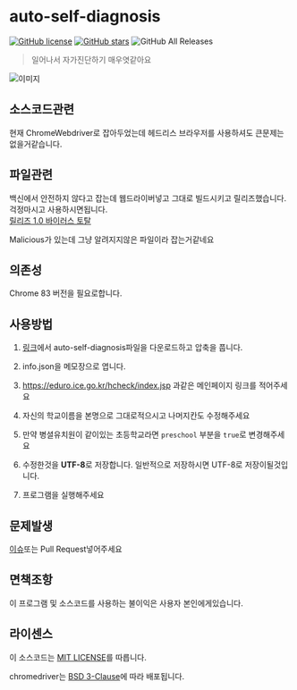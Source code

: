 # auto-self-diagnosis
[![GitHub license](https://img.shields.io/github/license/SaidBySolo/auto-self-diagnosis)](https://github.com/SaidBySolo/auto-self-diagnosis/blob/master/LICENSE)
[![GitHub stars](https://img.shields.io/github/stars/SaidBySolo/auto-self-diagnosis)](https://github.com/SaidBySolo/auto-self-diagnosis/stargazers)
![GitHub All Releases](https://img.shields.io/github/downloads/SaidBySolo/auto-self-diagnosis/total)
> 일어나서 자가진단하기 매우엿같아요

![이미지](https://i.imgur.com/76zCDVn.gif)  

## 소스코드관련

현재 ChromeWebdriver로 잡아두었는데
헤드리스 브라우저를 사용하셔도 큰문제는 없을거같습니다.

## 파일관련

백신에서 안전하지 않다고 잡는데 웹드라이버넣고 그대로 빌드시키고 릴리즈했습니다.  
걱정마시고 사용하시면됩니다.  
[릴리즈 1.0 바이러스 토탈](https://www.virustotal.com/gui/file/055adf001392e2a8b66a7c3ed6c19393138d00e2522a8b9fb481b68428e6fffe/detection)  

Malicious가 있는데 그냥 알려지지않은 파일이라 잡는거같네요

## 의존성

Chrome 83 버전을 필요로합니다.

## 사용방법

1. [링크](https://github.com/SaidBySolo/auto-self-diagnosis/releases/tag/2.0.1)에서 auto-self-diagnosis파일을 다운로드하고 압축을 풉니다.

2. info.json을 메모장으로 엽니다.

3. https://eduro.ice.go.kr/hcheck/index.jsp 과같은 메인페이지 링크를 적어주세요

4. 자신의 학교이름을 본명으로 그대로적으시고 나머지칸도 수정해주세요

5. 만약 병셜유치원이 같이있는 초등학교라면 ``preschool`` 부분을 ``true``로 변경해주세요

6. 수정한것을 **UTF-8**로 저장합니다. 일반적으로 저장하시면 UTF-8로 저장이될것입니다.

7. 프로그램을 실행해주세요

## 문제발생

[이슈](https://github.com/SaidBySolo/auto-self-diagnosis/issues)또는 Pull Request넣어주세요

## 면책조항

이 프로그램 및 소스코드를 사용하는 불이익은 사용자 본인에게있습니다.

## 라이센스

이 소스코드는 [MIT LICENSE](LICENSE)를 따릅니다.

chromedriver는 [BSD 3-Clause](LICENSE.chromedriver)에 따라 배포됩니다.
   

